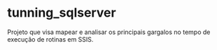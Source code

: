 # tunning_sqlserver
Projeto que visa mapear e analisar os principais gargalos no tempo de execução de rotinas em SSIS.
